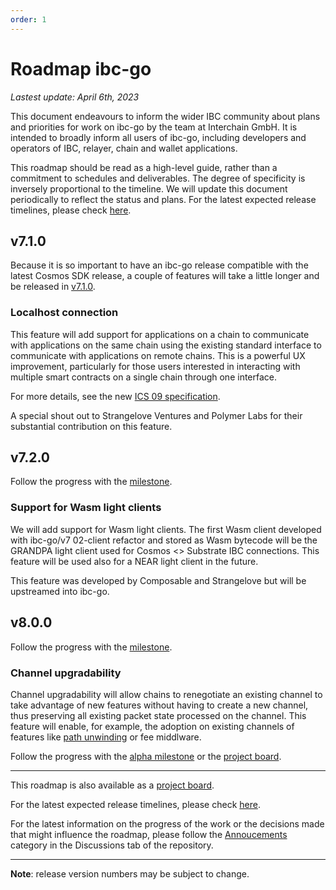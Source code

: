 ```yaml
---
order: 1
---
```


# Roadmap ibc-go

_Lastest update: April 6th, 2023_

This document endeavours to inform the wider IBC community about plans and priorities for work on ibc-go by the team at Interchain GmbH. It is intended to broadly inform all users of ibc-go, including developers and operators of IBC, relayer, chain and wallet applications.

This roadmap should be read as a high-level guide, rather than a commitment to schedules and deliverables. The degree of specificity is inversely proportional to the timeline. We will update this document periodically to reflect the status and plans. For the latest expected release timelines, please check [here](https://github.com/cosmos/ibc-go/wiki/Release-timeline).

## v7.1.0

Because it is so important to have an ibc-go release compatible with the latest Cosmos SDK release, a couple of features will take a little longer and be released in [v7.1.0](https://github.com/cosmos/ibc-go/milestone/37).

### Localhost connection

This feature will add support for applications on a chain to communicate with applications on the same chain using the existing standard interface to communicate with applications on remote chains. This is a powerful UX improvement, particularly for those users interested in interacting with multiple smart contracts on a single chain through one interface.

For more details, see the new [ICS 09 specification](https://github.com/cosmos/ibc/tree/main/spec/client/ics-009-loopback-cilent).

A special shout out to Strangelove Ventures and Polymer Labs for their substantial contribution on this feature.

## v7.2.0

Follow the progress with the [milestone](https://github.com/cosmos/ibc-go/milestone/37).

### Support for Wasm light clients

We will add support for Wasm light clients. The first Wasm client developed with ibc-go/v7 02-client refactor and stored as Wasm bytecode will be the GRANDPA light client used for Cosmos <> Substrate IBC connections. This feature will be used also for a NEAR light client in the future.

This feature was developed by Composable and Strangelove but will be upstreamed into ibc-go.

## v8.0.0

Follow the progress with the [milestone](https://github.com/cosmos/ibc-go/milestone/38).

### Channel upgradability

Channel upgradability will allow chains to renegotiate an existing channel to take advantage of new features without having to create a new channel, thus preserving all existing packet state processed on the channel. This feature will enable, for example, the adoption on existing channels of features like [path unwinding](https://github.com/cosmos/ibc/discussions/824) or fee middlware.

Follow the progress with the [alpha milestone](https://github.com/cosmos/ibc-go/milestone/29) or the [project board](https://github.com/orgs/cosmos/projects/7/views/17).

---

This roadmap is also available as a [project board](https://github.com/orgs/cosmos/projects/7/views/25).

For the latest expected release timelines, please check [here](https://github.com/cosmos/ibc-go/wiki/Release-timeline).

For the latest information on the progress of the work or the decisions made that might influence the roadmap, please follow the [Annoucements](https://github.com/cosmos/ibc-go/discussions/categories/announcements) category in the Discussions tab of the repository.

---

**Note**: release version numbers may be subject to change.

